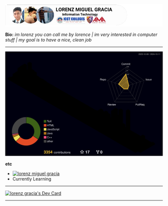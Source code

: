 ![](src/image/LORENZ%20MIGUEL%20GRACIA.png?raw=true)

**Bio:**
*im lorenz you can call me by lorence | im very interested in computer stuff | my goal is to have a nice, clean job*

***

![](./profile-3d-contrib/profile-night-rainbow.svg)


**etc**
* [![lorenz miguel gracia](https://img.shields.io/badge/lorenz%20miguel%20gracia-enthusiast%20in%20web%20developments-green?labelColor=lightblue&style=flat-square&link=https://l.facebook.com/l.php?u=http%3A%2F%2Flucidtechinnovations.rf.gd%2F%3Ffbclid%3DIwZXh0bgNhZW0CMTAAAR1g5k-2MO8dEvGVRDLpA5cpVzHRVlUGDd-8q2hrFs8OInsZrPhAOb2jwo0_aem_AbLdEjIzr8haC2Nsm5lSG5RbKLwYiM0ysXKWCi1-jpmiF0NyaIz4WxauwktN4qI7_cmz_UhB0C6NXzQbHNkCNOsO&h=AT31zfVo1XRF4-SVz0JyTAP17WpmOThVcUn0130zhNKBFxWv4-HRmZupCQ1z_JYakd9SOrZ9uKxe6LBKyQVxwIUaeogLFhe37KBP4-5uPYuxjI1TO5IZlUeO663rLUr1MoWaNA)](https://l.facebook.com/l.php?u=http%3A%2F%2Flucidtechinnovations.rf.gd%2F%3Ffbclid%3DIwZXh0bgNhZW0CMTAAAR1g5k-2MO8dEvGVRDLpA5cpVzHRVlUGDd-8q2hrFs8OInsZrPhAOb2jwo0_aem_AbLdEjIzr8haC2Nsm5lSG5RbKLwYiM0ysXKWCi1-jpmiF0NyaIz4WxauwktN4qI7_cmz_UhB0C6NXzQbHNkCNOsO&h=AT31zfVo1XRF4-SVz0JyTAP17WpmOThVcUn0130zhNKBFxWv4-HRmZupCQ1z_JYakd9SOrZ9uKxe6LBKyQVxwIUaeogLFhe37KBP4-5uPYuxjI1TO5IZlUeO663rLUr1MoWaNA)
* Currently Learning

***
<a href="https://app.daily.dev/lorenzgracia"><img src="https://api.daily.dev/devcards/v2/gJbvjTwHoXt5OqCHsRwJv.png?type=wide&r=946" width="652" alt="lorenz gracia's Dev Card"/></a>

***
